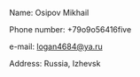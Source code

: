 Name: Osipov Mikhail

Phone number: +79o9o56416five

e-mail: logan4684@ya.ru

Address: Russia, Izhevsk
